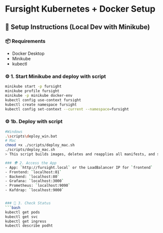 # Fursight Kubernetes + Docker Setup

## 🚀 Setup Instructions (Local Dev with Minikube)

### 📦 Requirements
- Docker Desktop
- Minikube
- kubectl


### ⚙️ 1. Start Minikube and deploy with script
```bash
minikube start -p fursight
minikube profile fursight 
minikube -p minikube docker-env
kubectl config use-context fursight
kubectl create namespace fursight
kubectl config set-context --current --namespace=fursight
```
### ⚙️ 1b. Deploy with script
```bash
#Windows
.\scripts\deploy_win.bat
# Mac
chmod +x ./scripts/deploy_mac.sh
./scripts/deploy_mac.sh
> This script builds images, deletes and reapplies all manifests, and shows you the service IPs

### 🌍 2. Access the App
- App: `http://fursight.local` or the LoadBalancer IP for `frontend`
- Frontend: `localhost:81`
- Backend: `localhost:80`
- Grafana: `localhost:3000`
- Prometheus: `localhost:9090`
- Kafdrap: `localhost:9000`


### 🧪 3. Check Status
```bash
kubectl get pods
kubectl get svc
kubectl get ingress
kubectl describe podht
```
